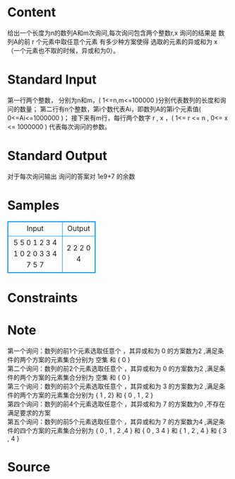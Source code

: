 
# Content

给出一个长度为n的数列A和m次询问,每次询问包含两个整数r,x
询问的结果是 数列A的前 r 个元素中取任意个元素 有多少种方案使得 选取的元素的异或和为 x（一个元素也不取的时候，异或和为0）。

# Standard Input

第一行两个整数， 分别为n和m，( 1<=n,m<=100000 )分别代表数列的长度和询问的数量；
第二行有n个整数，第i个数代表Ai，即数列A的第i个元素值( 0<=Ai<=1000000 )；
接下来有m行，每行两个数字 r , x ，( 1<= r <= n , 0<= x <= 1000000 ) 代表每次询问的参数。

# Standard Output

对于每次询问输出 询问的答案对 1e9+7 的余数

# Samples

<style>
        table,table tr th, table tr td { border:1px solid #0094ff; }
        table { width: 200px; min-height: 25px; line-height: 25px; text-align: center; border-collapse: collapse;}   
    </style>
<table>
	<tr>
		<td>Input</td>
		<td>Output</td>
	</tr>
<tr><td>5 5
0 1 2 3 4
1 0
2 0
3 3
4 7
5 7</td><td>2
2
2
0
4</td></tr></table>


# Constraints



# Note

第一个询问：数列的前1个元素选取任意个 ，其异或和为 0 的方案数为2 ,满足条件的两个方案的元素集合分别为 空集 和 { 0 }  
第二个询问：数列的前2个元素选取任意个 ，其异或和为 0 的方案数为2 ,满足条件的两个方案的元素集合分别为 空集 和 { 0 }  
第三个询问：数列的前3个元素选取任意个 ，其异或和为 3 的方案数为2 ,满足条件的两个方案的元素集合分别为 { 1 , 2} 和 { 0 , 1 , 2 }  
第四个询问：数列的前4个元素选取任意个 ，其异或和为 7 的方案数为0 ,不存在满足要求的方案  
第五个询问：数列的前5个元素选取任意个 ，其异或和为 7 的方案数为4 ,满足条件的四个方案的元素集合分别为 { 0 , 1 , 2 ,4 } 和 { 0 , 3  4 } 和 { 1 , 2 , 4 } 和 { 3 , 4 }

# Source


